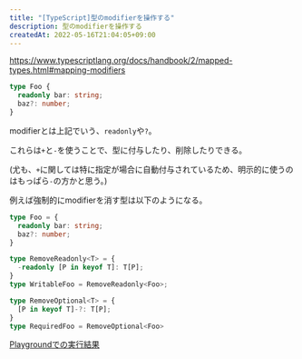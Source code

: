 ```yaml
---
title: "[TypeScript]型のmodifierを操作する"
description: 型のmodifierを操作する
createdAt: 2022-05-16T21:04:05+09:00
---
```


<https://www.typescriptlang.org/docs/handbook/2/mapped-types.html#mapping-modifiers>

```ts
type Foo {
  readonly bar: string;
  baz?: number;
}
```

modifierとは上記でいう、`readonly`や`?`。

これらは`+`と`-`を使うことで、型に付与したり、削除したりできる。

(尤も、`+`に関しては特に指定が場合に自動付与されているため、明示的に使うのはもっぱら`-`の方かと思う。)

例えば強制的にmodifierを消す型は以下のようになる。


```ts
type Foo = {
  readonly bar: string;
  baz?: number;
}

type RemoveReadonly<T> = {
  -readonly [P in keyof T]: T[P];
}
type WritableFoo = RemoveReadonly<Foo>;

type RemoveOptional<T> = {
  [P in keyof T]-?: T[P];
}
type RequiredFoo = RemoveOptional<Foo>
```

[Playgroundでの実行結果](https://www.typescriptlang.org/play?ssl=14&ssc=1&pln=14&pc=39#code/C4TwDgpgBAYg9nKBeKBvAUFKAnCBDAEzgDsAbEKAIz2wC4oBnYbAS2IHMBuTKvALwD89YgFcAtpQjZuAX3TpQkKACUIYuADcIqwiXIAeACoA+ZGh4BaXLrIUA2gAUobKAGsIIOADMohgLr0ho5+sgrg0ADqrMB4lKQQ8IgoqupaOkS2+onG3GFKKZoQAPJgwCwkeKRGpigYWI7OxG4e3r5+FkK+waGK0KoAjiIsuASJZgVaJWUVVdlAA)
